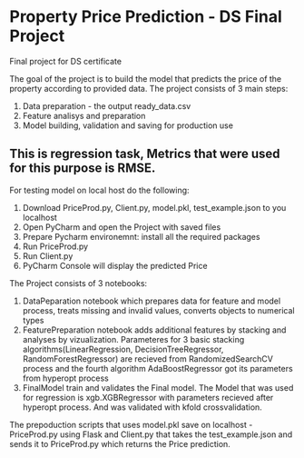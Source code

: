# Property Price Prediction - DS Final Project
Final project for DS certificate

The goal of the project is to build the model that predicts the price of the property according to provided data. The project consists of 3 main steps:
1. Data preparation - the output ready_data.csv
2. Feature analisys and preparation
3. Model building, validation and saving for production use


## This is regression task, Metrics that were used for this purpose is RMSE. 

For testing model on local host do the following:
1. Download PriceProd.py, Client.py, model.pkl, test_example.json to you localhost
2. Open PyCharm and open the Project with saved files
3. Prepare Pycharm environemnt: install all the required packages
4. Run PriceProd.py
5. Run Client.py
6. PyCharm Console will display the predicted Price


The Project consists of 3 notebooks:
1. DataPeparation notebook which prepares data for feature and model process, treats missing and invalid values, converts objects to numerical types
2. FeaturePreparation notebook adds additional features by stacking and analyses by vizualization.
Parameteres for 3 basic stacking algorithms(LinearRegression, DecisionTreeRegressor, RandomForestRegressor) are recieved from RandomizedSearchCV process and the fourth algorithm AdaBoostRegressor got its parameters from hyperopt process
3. FinalModel train and validates the Final model. The Model that was used for regression is xgb.XGBRegressor with parameters recieved after hyperopt process. And was validated with kfold crossvalidation.

The prepoduction scripts that uses model.pkl save on localhost - PriceProd.py using Flask and Client.py that takes the test_example.json and sends it to PriceProd.py which returns the Price prediction.



